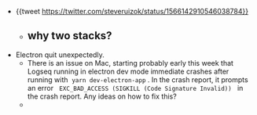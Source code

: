 - {{tweet https://twitter.com/steveruizok/status/1566142910546038784}}
	- why two stacks?
		-
- Electron quit unexpectedly.
	- There is an issue on Mac, starting probably early this week that Logseq running in electron dev mode immediate crashes after running with  `yarn dev-electron-app` . In the crash report, it prompts an error   `EXC_BAD_ACCESS (SIGKILL (Code Signature Invalid))`   in the crash report. Any ideas on how to fix this?
	-